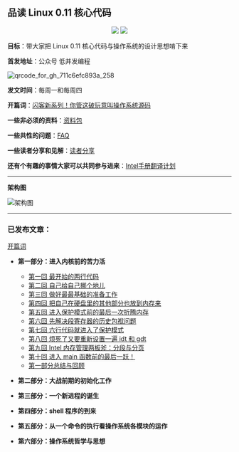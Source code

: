 ## 品读 Linux 0.11 核心代码

<p align='center'>
<a href="https://www.github.com/sunym1993" target="_blank"><img src="https://img.shields.io/badge/作者-闪客sun-2277cc.svg?style=flat-square&logo=GitHub"></a>
<a href="https://user-images.githubusercontent.com/25787738/141248489-c7dc20c1-cc5d-4a2d-bb5d-b5d8f9182058.jpg" target="_blank"><img src="https://img.shields.io/badge/公众号-低并发编程-009977.svg?style=flat-square&logo=WeChat"></a>
</p>

**目标**：带大家把 Linux 0.11 核心代码与操作系统的设计思想啃下来

**首发地址**：公众号 低并发编程

![qrcode_for_gh_711c6efc893a_258](https://user-images.githubusercontent.com/25787738/141248489-c7dc20c1-cc5d-4a2d-bb5d-b5d8f9182058.jpg)

**发文时间**：每周一和每周四

**开篇词**：[闪客新系列！你管这破玩意叫操作系统源码](https://mp.weixin.qq.com/s/tvbkGLfhDq03xxM-FZ4zuA)

**一些非必须的资料**：[资料包](https://github.com/sunym1993/flash-linux0.11-talk/tree/main/%E4%B8%80%E4%BA%9B%E9%9D%9E%E5%BF%85%E8%A6%81%E7%9A%84%E8%B5%84%E6%96%99)

**一些共性的问题**：[FAQ](https://github.com/sunym1993/flash-linux0.11-talk/tree/main/FAQ)

**一些读者分享和见解**：[读者分享](https://github.com/sunym1993/flash-linux0.11-talk/tree/main/%E8%AF%BB%E8%80%85%E5%88%86%E4%BA%AB)

**还有个有趣的事情大家可以共同参与进来**：[Intel手册翻译计划](https://github.com/sunym1993/flash-linux0.11-talk/tree/main/Intel%20%E6%89%8B%E5%86%8C%E4%B8%AD%E6%96%87%E7%89%88)

---

**架构图**

![架构图](https://user-images.githubusercontent.com/25787738/141248934-7b48b96c-dbb6-4f9e-a438-6f6f414c8113.png)

---

### 已发布文章：

[开篇词](https://mp.weixin.qq.com/s/tvbkGLfhDq03xxM-FZ4zuA)

* **第一部分：进入内核前的苦力活**

   * [第一回 最开始的两行代码](https://mp.weixin.qq.com/s/LIsqRX51W7d_yw-HN-s2DA)
   * [第二回 自己给自己挪个地儿](https://mp.weixin.qq.com/s/U-txDYt0YqLh5EeFOcB4NQ)
   * [第三回 做好最最基础的准备工作](https://mp.weixin.qq.com/s/90QBJ-lP_-du2qQJxNF-Fw)
   * [第四回 把自己在硬盘里的其他部分也放到内存来](https://mp.weixin.qq.com/s/hStc-y-sabP-KwJUDUesTw)
   * [第五回 进入保护模式前的最后一次折腾内存](https://mp.weixin.qq.com/s/5s_nmrWRZbA_4mkNKOQ2Cg)
   * [第六回 先解决段寄存器的历史包袱问题](https://mp.weixin.qq.com/s/p1a6QxYZyMpJF__uBSE1Kg)
   * [第七回 六行代码就进入了保护模式](https://mp.weixin.qq.com/s/S5zarr9BmLhUHAmdmeNypA)
   * [第八回 烦死了又要重新设置一遍 idt 和 gdt](https://mp.weixin.qq.com/s/ssQKFMehxZxWT9i6mdRtXg)
   * [第九回 Intel 内存管理两板斧：分段与分页](https://mp.weixin.qq.com/s/q2wU9IbX54t_GAuc9V5r7A)
   * [第十回 进入 main 函数前的最后一跃！](https://mp.weixin.qq.com/s/ISyaX5zPWRw_d-9zvZUPUg)
   * [第一部分总结与回顾](https://mp.weixin.qq.com/s/8bP3feeF_A13j7ysWur_JQ)

* **第二部分：大战前期的初始化工作**

* **第三部分：一个新进程的诞生**

* **第四部分：shell 程序的到来**

* **第五部分：从一个命令的执行看操作系统各模块的运作**

* **第六部分：操作系统哲学与思想**
